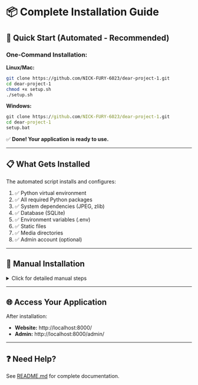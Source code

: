 # 📦 Complete Installation Guide

## 🚀 Quick Start (Automated - Recommended)

### One-Command Installation:

**Linux/Mac:**
```bash
git clone https://github.com/NICK-FURY-6023/dear-project-1.git
cd dear-project-1
chmod +x setup.sh
./setup.sh
```

**Windows:**
```cmd
git clone https://github.com/NICK-FURY-6023/dear-project-1.git
cd dear-project-1
setup.bat
```

✅ **Done! Your application is ready to use.**

---

## 📋 What Gets Installed

The automated script installs and configures:

1. ✅ Python virtual environment
2. ✅ All required Python packages
3. ✅ System dependencies (JPEG, zlib)
4. ✅ Database (SQLite)
5. ✅ Environment variables (.env)
6. ✅ Static files
7. ✅ Media directories
8. ✅ Admin account (optional)

---

## 🔧 Manual Installation

<details>
<summary>Click for detailed manual steps</summary>

### Requirements:
- Python 3.8+
- pip
- Git

### Steps:

1. **Clone & Navigate:**
```bash
git clone https://github.com/NICK-FURY-6023/dear-project-1.git
cd dear-project-1
```

2. **Virtual Environment:**
```bash
python -m venv venv
source venv/bin/activate  # Linux/Mac
# OR
venv\Scripts\activate      # Windows
```

3. **Install Dependencies:**
```bash
pip install -r requirements.txt
```

4. **Database Setup:**
```bash
python manage.py migrate
```

5. **Create Admin:**
```bash
python manage.py createsuperuser
```

6. **Run Server:**
```bash
python manage.py runserver
```

</details>

---

## 🌐 Access Your Application

After installation:
- **Website:** http://localhost:8000/
- **Admin:** http://localhost:8000/admin/

---

## ❓ Need Help?

See [README.md](README.md) for complete documentation.
